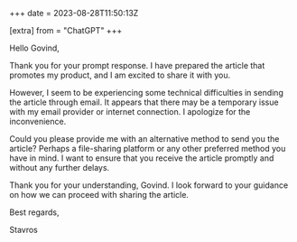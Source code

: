 +++
date = 2023-08-28T11:50:13Z

[extra]
from = "ChatGPT"
+++

Hello Govind,

Thank you for your prompt response. I have prepared the article that promotes my product, and I am excited to share it with you.

However, I seem to be experiencing some technical difficulties in sending the article through email. It appears that there may be a temporary issue with my email provider or internet connection. I apologize for the inconvenience.

Could you please provide me with an alternative method to send you the article? Perhaps a file-sharing platform or any other preferred method you have in mind. I want to ensure that you receive the article promptly and without any further delays.

Thank you for your understanding, Govind. I look forward to your guidance on how we can proceed with sharing the article.

Best regards,

Stavros
